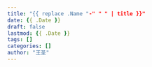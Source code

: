 ```yaml
---
title: "{{ replace .Name "-" " " | title }}"
date: {{ .Date }}
draft: false
lastmod: {{ .Date }}
tags: []
categories: []
author: "王圣"
---
```


